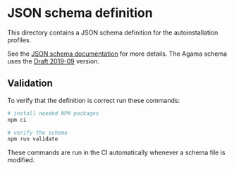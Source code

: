 # JSON schema definition

This directory contains a JSON schema definition for the autoinstallation profiles.

See the [JSON schema documentation](https://json-schema.org/docs) for more details. The Agama schema
uses the [Draft 2019-09](https://json-schema.org/draft/2019-09) version.

## Validation

To verify that the definition is correct run these commands:

```sh
# install needed NPM packages
npm ci

# verify the schema
npm run validate
```

These commands are run in the CI automatically whenever a schema file is modified.
